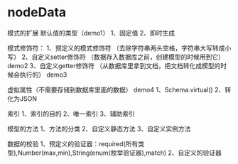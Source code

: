 # nodeData

模式的扩展
默认值的类型（demo1）
1、固定值
2、即时生成

模式修饰符：
1、预定义的模式修饰符 （去除字符串两头空格，字符串大写转成小写）
2、自定义setter修饰符 （数据存入数据库之前，创建模型的时候用到它） demo2
3、自定义getter修饰符 （从数据库里拿到文档，把文档转化成模型的时候会执行的） demo3

虚拟属性（不需要存储到数据库里面的数据） demo4
1、Schema.virtual()
2、转化为JSON

索引
1、索引的目的
2、唯一索引
3、辅助索引

模型的方法
1、方法的分类
2、自定义静态方法
3、自定义实例方法

数据的校验
1、预定义的验证器：required(所有类型),Number(max,min),String(enum(枚举验证器),match)
2、自定义的验证器
